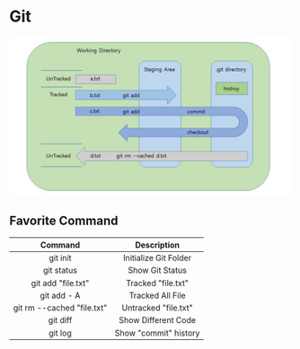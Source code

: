 # Git

![Git progress](https://github.com/lastsky20/practice/blob/master/git%20progress.jpg?raw=true)


## Favorite Command
| Command | Description|
|:--:|:--:|
|git init | Initialize Git Folder |
|git status | Show Git Status |
|git add "file.txt" | Tracked "file.txt" |
|git add - A | Tracked All File |
|git rm --cached "file.txt" |Untracked "file.txt"|
|git diff | Show Different Code |
|git log | Show "commit" history |